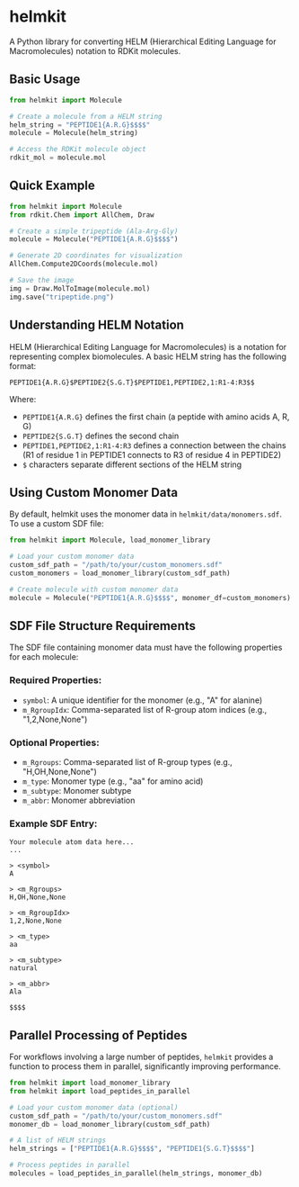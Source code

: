 # helmkit

A Python library for converting HELM (Hierarchical Editing Language for Macromolecules) notation to RDKit molecules.

## Basic Usage

```python
from helmkit import Molecule

# Create a molecule from a HELM string
helm_string = "PEPTIDE1{A.R.G}$$$$"
molecule = Molecule(helm_string)

# Access the RDKit molecule object
rdkit_mol = molecule.mol
```

## Quick Example

```python
from helmkit import Molecule
from rdkit.Chem import AllChem, Draw

# Create a simple tripeptide (Ala-Arg-Gly)
molecule = Molecule("PEPTIDE1{A.R.G}$$$$")

# Generate 2D coordinates for visualization
AllChem.Compute2DCoords(molecule.mol)

# Save the image
img = Draw.MolToImage(molecule.mol)
img.save("tripeptide.png")
```

## Understanding HELM Notation

HELM (Hierarchical Editing Language for Macromolecules) is a notation for representing complex biomolecules. A basic HELM string has the following format:

```
PEPTIDE1{A.R.G}$PEPTIDE2{S.G.T}$PEPTIDE1,PEPTIDE2,1:R1-4:R3$$
```

Where:
- `PEPTIDE1{A.R.G}` defines the first chain (a peptide with amino acids A, R, G)
- `PEPTIDE2{S.G.T}` defines the second chain
- `PEPTIDE1,PEPTIDE2,1:R1-4:R3` defines a connection between the chains (R1 of residue 1 in PEPTIDE1 connects to R3 of residue 4 in PEPTIDE2)
- `$` characters separate different sections of the HELM string

## Using Custom Monomer Data

By default, helmkit uses the monomer data in `helmkit/data/monomers.sdf`. To use a custom SDF file:

```python
from helmkit import Molecule, load_monomer_library

# Load your custom monomer data
custom_sdf_path = "/path/to/your/custom_monomers.sdf"
custom_monomers = load_monomer_library(custom_sdf_path)

# Create molecule with custom monomer data
molecule = Molecule("PEPTIDE1{A.R.G}$$$$", monomer_df=custom_monomers)
```

## SDF File Structure Requirements

The SDF file containing monomer data must have the following properties for each molecule:

### Required Properties:
- `symbol`: A unique identifier for the monomer (e.g., "A" for alanine)
- `m_RgroupIdx`: Comma-separated list of R-group atom indices (e.g., "1,2,None,None")

### Optional Properties:
- `m_Rgroups`: Comma-separated list of R-group types (e.g., "H,OH,None,None")
- `m_type`: Monomer type (e.g., "aa" for amino acid)
- `m_subtype`: Monomer subtype
- `m_abbr`: Monomer abbreviation

### Example SDF Entry:

```
Your molecule atom data here...
...

> <symbol>
A

> <m_Rgroups>
H,OH,None,None

> <m_RgroupIdx>
1,2,None,None

> <m_type>
aa

> <m_subtype>
natural

> <m_abbr>
Ala

$$$$
```

## Parallel Processing of Peptides

For workflows involving a large number of peptides, `helmkit` provides a function to process them in parallel, significantly improving performance.

```python
from helmkit import load_monomer_library
from helmkit import load_peptides_in_parallel

# Load your custom monomer data (optional)
custom_sdf_path = "/path/to/your/custom_monomers.sdf"
monomer_db = load_monomer_library(custom_sdf_path)

# A list of HELM strings
helm_strings = ["PEPTIDE1{A.R.G}$$$$", "PEPTIDE1{S.G.T}$$$$"]

# Process peptides in parallel
molecules = load_peptides_in_parallel(helm_strings, monomer_db)
```
